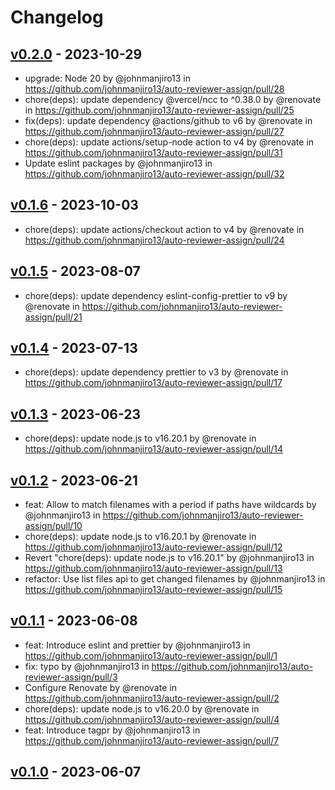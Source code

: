 # Changelog

## [v0.2.0](https://github.com/johnmanjiro13/auto-reviewer-assign/compare/v0.1.6...v0.2.0) - 2023-10-29
- upgrade: Node 20 by @johnmanjiro13 in https://github.com/johnmanjiro13/auto-reviewer-assign/pull/28
- chore(deps): update dependency @vercel/ncc to ^0.38.0 by @renovate in https://github.com/johnmanjiro13/auto-reviewer-assign/pull/25
- fix(deps): update dependency @actions/github to v6 by @renovate in https://github.com/johnmanjiro13/auto-reviewer-assign/pull/27
- chore(deps): update actions/setup-node action to v4 by @renovate in https://github.com/johnmanjiro13/auto-reviewer-assign/pull/31
- Update eslint packages by @johnmanjiro13 in https://github.com/johnmanjiro13/auto-reviewer-assign/pull/32

## [v0.1.6](https://github.com/johnmanjiro13/auto-reviewer-assign/compare/v0.1.5...v0.1.6) - 2023-10-03
- chore(deps): update actions/checkout action to v4 by @renovate in https://github.com/johnmanjiro13/auto-reviewer-assign/pull/24

## [v0.1.5](https://github.com/johnmanjiro13/auto-reviewer-assign/compare/v0.1.4...v0.1.5) - 2023-08-07
- chore(deps): update dependency eslint-config-prettier to v9 by @renovate in https://github.com/johnmanjiro13/auto-reviewer-assign/pull/21

## [v0.1.4](https://github.com/johnmanjiro13/auto-reviewer-assign/compare/v0.1.3...v0.1.4) - 2023-07-13
- chore(deps): update dependency prettier to v3 by @renovate in https://github.com/johnmanjiro13/auto-reviewer-assign/pull/17

## [v0.1.3](https://github.com/johnmanjiro13/auto-reviewer-assign/compare/v0.1.2...v0.1.3) - 2023-06-23
- chore(deps): update node.js to v16.20.1 by @renovate in https://github.com/johnmanjiro13/auto-reviewer-assign/pull/14

## [v0.1.2](https://github.com/johnmanjiro13/auto-reviewer-assign/compare/v0.1.1...v0.1.2) - 2023-06-21
- feat: Allow to match filenames with a period if paths have wildcards by @johnmanjiro13 in https://github.com/johnmanjiro13/auto-reviewer-assign/pull/10
- chore(deps): update node.js to v16.20.1 by @renovate in https://github.com/johnmanjiro13/auto-reviewer-assign/pull/12
- Revert "chore(deps): update node.js to v16.20.1" by @johnmanjiro13 in https://github.com/johnmanjiro13/auto-reviewer-assign/pull/13
- refactor: Use list files api to get changed filenames by @johnmanjiro13 in https://github.com/johnmanjiro13/auto-reviewer-assign/pull/15

## [v0.1.1](https://github.com/johnmanjiro13/auto-reviewer-assign/compare/v0.1.0...v0.1.1) - 2023-06-08
- feat: Introduce eslint and prettier by @johnmanjiro13 in https://github.com/johnmanjiro13/auto-reviewer-assign/pull/1
- fix: typo by @johnmanjiro13 in https://github.com/johnmanjiro13/auto-reviewer-assign/pull/3
- Configure Renovate by @renovate in https://github.com/johnmanjiro13/auto-reviewer-assign/pull/2
- chore(deps): update node.js to v16.20.0 by @renovate in https://github.com/johnmanjiro13/auto-reviewer-assign/pull/4
- feat: Introduce tagpr by @johnmanjiro13 in https://github.com/johnmanjiro13/auto-reviewer-assign/pull/7

## [v0.1.0](https://github.com/johnmanjiro13/auto-reviewer-assign/commits/v0.1.0) - 2023-06-07

